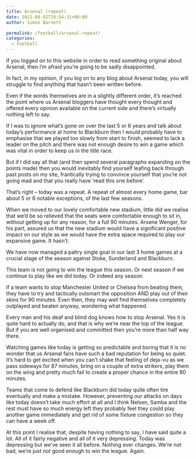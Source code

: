 ```yaml
---
title: Arsenal (repeat)
date: 2011-04-02T19:54:31+00:00
author: Simon Barnett

permalink: /football/arsenal-repeat/
categories:
  - Football
---
```

If you logged on to this website in order to read something original about Arsenal, then I&#8217;m afraid you&#8217;re going to be sadly disappointed.

In fact, in my opinion, if you log on to any blog about Arsenal today, you will struggle to find anything that hasn&#8217;t been written before.

Even if the words themselves are in a slightly different order, it&#8217;s reached the point where us Arsenal bloggers have thought every thought and offered every opinion available on the current side and there&#8217;s virtually nothing left to say.

If I was to ignore what&#8217;s gone on over the last 5 or 6 years and talk about today&#8217;s performance at home to Blackburn then I would probably have to emphasise that we played too slowly from start to finish, seemed to lack a leader on the pitch and there was not enough desire to win a game which was vital in order to keep us in the title race.

But if I did say all that (and then spend several paragraphs expanding on the points made) then you would inevitably find yourself leafing back through past posts on my site, frantically trying to convince yourself that you&#8217;re not going mad and that you really have &#8216;read this one before&#8217;.

That&#8217;s right &#8211; today was a repeat. A repeat of almost every home game, bar about 5 or 6 notable exceptions, of the last few seasons.

When we moved to our lovely comfortable new stadium, little did we realise that we&#8217;d be so relieved that the seats were comfortable enough to sit in, without getting up for any reason, for a full 90 minutes. Arsene Wenger, for his part, assured us that the new stadium would have a significant positive impact on our style as we would have the extra space required to play our expansive game. It hasn&#8217;t.

We have now managed a paltry single goal in our last 3 home games at a crucial stage of the season against Stoke, Sunderland and Blackburn.

This team is not going to win the league this season. Or next season if we continue to play like we did today. Or indeed any season.

If a team wants to stop Manchester United or Chelsea from beating them, they have to try and tactically outsmart the opposition AND play out of their skins for 90 minutes. Even then, they may well find themselves completely outplayed and beaten anyway, wondering what happened.

Every man and his deaf and blind dog knows how to stop Arsenal. Yes it is quite hard to actually do, and that is why we&#8217;re near the top of the league. But if you are well organised and committed then you&#8217;re more than half way there.

Watching games like today is getting so predictable and boring that it is no wonder that us Arsenal fans have such a bad reputation for being so quiet. It&#8217;s hard to get excited when you can&#8217;t shake that feeling of deja-vu as we pass sideways for 87 minutes, bring on a couple of extra strikers, play them on the wing and pretty much fail to create a proper chance in the entire 90 minutes.

Teams that come to defend like Blackburn did today quite often tire eventually and make a mistake. However, preventing our attacks on days like today doesn&#8217;t take much effort at all and I think Nelsen, Samba and the rest must have so much energy left they probably feel they could play another game immediately and get rid of some fixture congestion so they can have a week off.

At this point I realise that, despite having nothing to say, I have said quite a lot. All of it fairly negative and all of it very depressing. Today was depressing but we&#8217;ve seen it all before. Nothing ever changes. We&#8217;re not bad, we&#8217;re just not good enough to win the league. Again.
